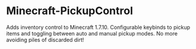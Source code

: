 # Minecraft-PickupControl
Adds inventory control to Minecraft 1.7.10. Configurable keybinds to pickup items and toggling between auto and manual pickup modes.
No more avoiding piles of discarded dirt!
